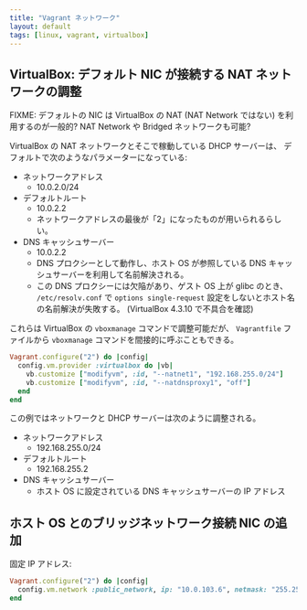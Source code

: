 ```yaml
---
title: "Vagrant ネットワーク"
layout: default
tags: [linux, vagrant, virtualbox]
---
```


VirtualBox: デフォルト NIC が接続する NAT ネットワークの調整
----------------------------------------------------------------------

FIXME: デフォルトの NIC は VirtualBox の NAT (NAT Network ではない)
を利用するのが一般的? NAT Network や Bridged ネットワークも可能?

VirtualBox の NAT ネットワークとそこで稼動している DHCP サーバーは、
デフォルトで次のようなパラメーターになっている:

  * ネットワークアドレス
    * 10.0.2.0/24
  * デフォルトルート
    * 10.0.2.2
    * ネットワークアドレスの最後が「2」になったものが用いられるらしい。
  * DNS キャッシュサーバー
    * 10.0.2.2
    * DNS プロクシーとして動作し、ホスト OS が参照している DNS
      キャッシュサーバーを利用して名前解決される。
    * この DNS プロクシーには欠陥があり、ゲスト OS 上が glibc のとき、
      `/etc/resolv.conf` で `options single-request`
      設定をしないとホスト名の名前解決が失敗する。
      (VirtualBox 4.3.10 で不具合を確認)

これらは VirtualBox の `vboxmanage` コマンドで調整可能だが、
`Vagrantfile` ファイルから `vboxmanage` コマンドを間接的に呼ぶこともできる。

```ruby
Vagrant.configure("2") do |config|
  config.vm.provider :virtualbox do |vb|
    vb.customize ["modifyvm", :id, "--natnet1", "192.168.255.0/24"]
    vb.customize ["modifyvm", :id, "--natdnsproxy1", "off"]
  end
end
```

この例ではネットワークと DHCP サーバーは次のように調整される。

  * ネットワークアドレス
    * 192.168.255.0/24
  * デフォルトルート
    * 192.168.255.2
  * DNS キャッシュサーバー
    * ホスト OS に設定されている DNS キャッシュサーバーの IP アドレス

ホスト OS とのブリッジネットワーク接続 NIC の追加
----------------------------------------------------------------------

固定 IP アドレス:

```ruby
Vagrant.configure("2") do |config|
  config.vm.network :public_network, ip: "10.0.103.6", netmask: "255.255.0.0", bridge: "br0"
end
```


